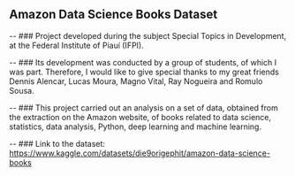 ## Amazon Data Science Books Dataset

-- ### Project developed during the subject Special Topics in Development, at the Federal Institute of Piauí (IFPI).

-- ### Its development was conducted by a group of students, of which I was part. Therefore, I would like to give special thanks to my great friends Dennis Alencar, Lucas Moura, Magno Vital, Ray Nogueira and Romulo Sousa.

-- ### This project carried out an analysis on a set of data, obtained from the extraction on the Amazon website, of books related to data science, statistics, data analysis, Python, deep learning and machine learning.

-- ### Link to the dataset: https://www.kaggle.com/datasets/die9origephit/amazon-data-science-books
